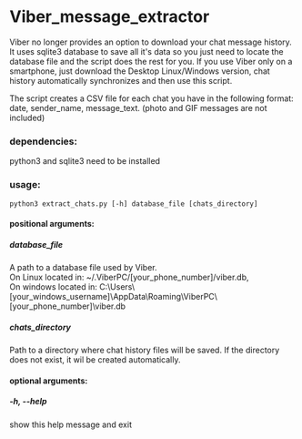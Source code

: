 # Viber_message_extractor
Viber no longer provides an option to download your chat message history. It uses sqlite3 database to save all it's data so you just need to locate the database file and the script does the rest for you. If you use Viber only on a smartphone, just download the Desktop Linux/Windows version, chat history automatically synchronizes and then use this script.

The script creates a CSV file for each chat you have in the following format: date, sender_name, message_text. (photo and GIF messages are not included)

### dependencies:
python3 and sqlite3 need to be installed

### usage:
`python3 extract_chats.py [-h] database_file [chats_directory]`

#### positional arguments:

##### database_file   
A path to a database file used by Viber.  
On Linux located in: ~/.ViberPC/[your_phone_number]/viber.db,  
On windows located in: C:\Users\\[your_windows_username]\AppData\Roaming\ViberPC\\[your_phone_number]\viber.db

##### chats_directory
Path to a directory where chat history files will be saved. If the directory does not exist, it wil be created automatically.

#### optional arguments:

##### -h, --help
show this help message and exit
